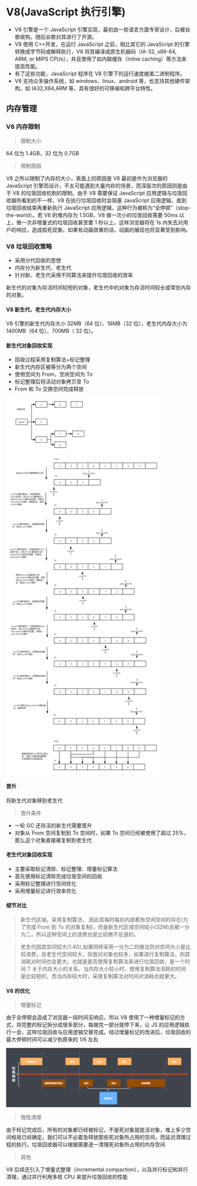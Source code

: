 # V8(JavaScript 执行引擎)

- V8 引擎是一个 JavaScript 引擎实现，最初由一些语言方面专家设计，后被谷歌收购，随后谷歌对其进行了开源。
- V8 使用 C++开发，在运行 JavaScript 之前，相比其它的 JavaScript 的引擎转换成字节码或解释执行，V8 将其编译成原生机器码（IA-32, x86-64, ARM, or MIPS CPUs），并且使用了如内联缓存（inline caching）等方法来提高性能。
- 有了这些功能，JavaScript 程序在 V8 引擎下的运行速度媲美二进制程序。
- V8 支持众多操作系统，如 windows、linux、android 等，也支持其他硬件架构，如 IA32,X64,ARM 等，具有很好的可移植和跨平台特性。

## 内存管理

### V8 内存限制

> 限制大小

64 位为 1.4GB，32 位为 0.7GB

> 限制原因

V8 之所以限制了内存的大小，表面上的原因是 V8 最初是作为浏览器的 JavaScript 引擎而设计，不太可能遇到大量内存的场景，而深层次的原因则是由于 V8 的垃圾回收机制的限制。由于 V8 需要保证 JavaScript 应用逻辑与垃圾回收器所看到的不一样，V8 在执行垃圾回收时会阻塞 JavaScript 应用逻辑，直到垃圾回收结束再重新执行 JavaScript 应用逻辑，这种行为被称为“全停顿”（stop-the-world）。若 V8 的堆内存为 1.5GB，V8 做一次小的垃圾回收需要 50ms 以上，做一次非增量式的垃圾回收甚至要 1 秒以上。这样浏览器将在 1s 内失去对用户的响应，造成假死现象。如果有动画效果的话，动画的展现也将显著受到影响。

### V8 垃圾回收策略

- 采用分代回收的思想
- 内存分为新生代、老生代
- 针对新、老生代采用不同算法来提升垃圾回收的效率

新生代的对象为存活时间较短的对象，老生代中的对象为存活时间较长或常驻内存的对象。

#### V8 新生代、老生代内存大小

V8 引擎的新生代内存大小 32MB（64 位）、16MB（32 位），老生代内存大小为 1400MB（64 位）、700MB（ 32 位）。

#### 新生代对象回收实现

- 回收过程采用复制算法+标记整理
- 新生代内存区被等分为两个空间
- 使用空间为 From，空闲空间为 To
- 标记整理后将活动对象拷贝至 To
- From 和 To 交换空间完成释放

![note](img/1.png)

#### 晋升

将新生代对象移到老生代

> 晋升条件

- 一轮 GC 还存活的新生代需要晋升
- 对象从 From 空间复制到 To 空间时，如果 To 空间已经被使用了超过 25%，那么这个对象直接被复制到老生代

#### 老生代对象回收实现

- 主要采取标记清除、标记整理、增量标记算法
- 首先使用标记清除完成垃圾空间的回收
- 采用标记整理进行空间优化
- 采用增量标记进行效率优化

#### 细节对比

> 新生代区域，采用复制算法， 因此其每时每刻内部都有空闲空间的存在(为了完成 From 到 To 的对象复制)，但是新生代区域空间较小(32M)且被一分为二，所以这种空间上的浪费也是比较微不足道的。

> 老生代因其空间较大(1.4G),如果同样采用一分为二的做法则对空间大小是比较浪费，且老生代空间较大，存放对对象也较多，如果进行复制算法，则其消耗对时间也会更大。也就是是否使用复制算法来进行垃圾回收，是一个时间 T 关于内存大小的关系，当内存大小较小时，使用复制算法消耗的时间是比较短的，而当内存较大时，采用复制算法对时间对消耗也就更大。

#### V8 的优化

> 增量标记

由于全停顿会造成了浏览器一段时间无响应，所以 V8 使用了一种增量标记的方式，将完整的标记拆分成很多部分，每做完一部分就停下来，让 JS 的应用逻辑执行一会，这样垃圾回收与应用逻辑交替完成。经过增量标记的改进后，垃圾回收的最大停顿时间可以减少到原来的 1/6 左右

![note](img/2.png)

> 惰性清理

由于标记完成后，所有的对象都已经被标记，不是死对象就是活对象，堆上多少空间格局已经确定。我们可以不必着急释放那些死对象所占用的空间，而延迟清理过程的执行。垃圾回收器可以根据需要逐一清理死对象所占用的内存空间

> 其他

V8 后续还引入了增量式整理（incremental compaction），以及并行标记和并行清理，通过并行利用多核 CPU 来提升垃圾回收的性能
